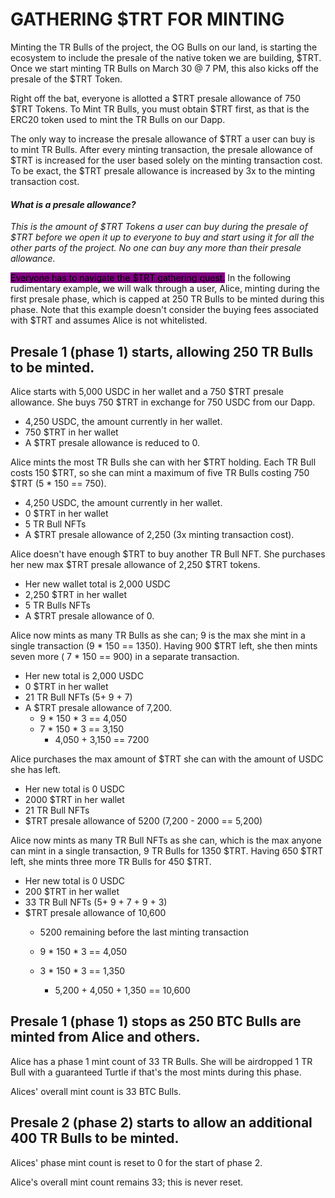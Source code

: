 # GATHERING $TRT FOR MINTING

Minting the TR Bulls of the project, the OG Bulls on our land, is starting the ecosystem to include the presale of the native token we are building, $TRT. Once we start minting TR Bulls on March 30 @ 7 PM, this also kicks off the presale of the $TRT Token.&#x20;

Right off the bat, everyone is allotted a $TRT presale allowance of 750 $TRT Tokens. To Mint TR Bulls, you must obtain $TRT first, as that is the ERC20 token used to mint the TR Bulls on our Dapp.&#x20;

The only way to increase the presale allowance of $TRT a user can buy is to mint TR Bulls. After every minting transaction, the presale allowance of $TRT is increased for the user based solely on the minting transaction cost. To be exact, the $TRT presale allowance is increased by 3x to the minting transaction cost. &#x20;

#### _What is a presale allowance?_ &#x20;

_This is the amount of $TRT Tokens a user can buy during the presale of $TRT before we open it up to everyone to buy and start using it for all the other parts of the project. No one can buy any more than their presale allowance._&#x20;

<mark style="background-color:purple;">Everyone has to navigate the $TRT gathering quest.</mark> In the following rudimentary example, we will walk through a user, Alice, minting during the first presale phase, which is capped at 250 TR Bulls to be minted during this phase. Note that this example doesn't consider the buying fees associated with $TRT and assumes Alice is not whitelisted.&#x20;

## Presale 1 (phase 1) starts, allowing 250 TR Bulls to be minted.

Alice starts with 5,000 USDC in her wallet and a 750 $TRT presale allowance. She buys 750 $TRT in exchange for 750 USDC from our Dapp.&#x20;

* 4,250 USDC, the amount currently in her wallet.
* 750 $TRT in her wallet
* A $TRT presale allowance is reduced to 0.&#x20;

Alice mints the most TR Bulls she can with her $TRT holding. Each TR Bull costs 150 $TRT, so she can mint a maximum of five TR Bulls costing 750 $TRT (5 \* 150 == 750).&#x20;

* 4,250 USDC, the amount currently in her wallet.
* 0 $TRT in her wallet
* 5 TR Bull NFTs
* A $TRT presale allowance of 2,250 (3x minting transaction cost).&#x20;

Alice doesn't have enough $TRT to buy another TR Bull NFT. She purchases her new max $TRT presale allowance of 2,250 $TRT tokens.&#x20;

* Her new wallet total is 2,000 USDC
* 2,250 $TRT in her wallet
* 5 TR Bulls NFTs
* A $TRT presale allowance of 0.&#x20;

Alice now mints as many TR Bulls as she can; 9 is the max she mint in a single transaction (9 \* 150 == 1350). Having 900 $TRT left, she then mints seven more ( 7 \* 150 == 900) in a separate transaction.&#x20;

* Her new total is 2,000 USDC
* 0 $TRT in her wallet
* 21 TR Bull NFTs (5+ 9 + 7)&#x20;
* A $TRT presale allowance of 7,200.
  * 9 \* 150 \* 3 == 4,050
  * 7 \* 150 \* 3 == 3,150
    * 4,050 + 3,150 == 7200

Alice purchases the max amount of $TRT she can with the amount of USDC she has left.&#x20;

* Her new total is 0 USDC
* 2000 $TRT in her wallet
* 21 TR Bull NFTs
* $TRT presale allowance of 5200 (7,200 - 2000 == 5,200)

Alice now mints as many TR Bull NFTs as she can, which is the max anyone can mint in a single transaction, 9 TR Bulls for 1350 $TRT. Having 650 $TRT left, she mints three more TR Bulls for 450 $TRT.&#x20;

* Her new total is 0 USDC
* 200 $TRT in her wallet
* 33 TR Bull NFTs (5+ 9 + 7 + 9 + 3)&#x20;
* $TRT presale allowance of 10,600
  * 5200 remaining before the last minting transaction
  * 9 \* 150 \* 3 == 4,050
  *   3 \* 150 \* 3 == 1,350

      * 5,200 + 4,050 + 1,350 == 10,600



## Presale 1 (phase 1) stops as 250 BTC Bulls are minted from Alice and others.&#x20;

Alice has a phase 1 mint count of 33 TR Bulls. She will be airdropped 1 TR Bull with a guaranteed Turtle if that's the most mints during this phase.&#x20;

Alices' overall mint count is 33 BTC Bulls.&#x20;



## Presale 2 (phase 2) starts to allow an additional 400 TR Bulls to be minted.&#x20;

Alices' phase mint count is reset to 0 for the start of phase 2.&#x20;

Alice's overall mint count remains 33; this is never reset.&#x20;

